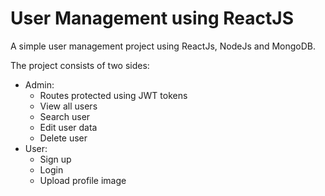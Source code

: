 # User Management using ReactJS #

A simple user management project using ReactJs, NodeJs and MongoDB. 

The project consists of two sides:
- Admin:
  - Routes protected using JWT tokens
  - View all users
  - Search user
  - Edit user data
  - Delete user
- User:
  - Sign up
  - Login
  - Upload profile image
